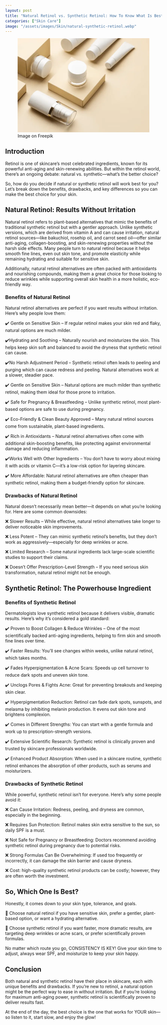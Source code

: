 ```yaml
---
layout: post
title: "Natural Retinol vs. Synthetic Retinol: How To Know What Is Best"
categories: ["Skin Care"]
image: "/assets/images/Skin/natural-synthetic-retinol.webp"
---
```


<figure>
  <img src="/assets/images/Skin/natural-synthetic-retinol.webp" alt="Natural Retinol vs. Synthetic Retinol" />
  <figcaption>Image on Freepik</figcaption>
</figure>

## Introduction

Retinol is one of skincare’s most celebrated ingredients, known for its powerful anti-aging and skin-renewing abilities. But within the retinol world, there’s an ongoing debate: natural vs. synthetic—what’s the better choice?

So, how do you decide if natural or synthetic retinol will work best for you? Let’s break down the benefits, drawbacks, and key differences so you can make the best choice for your skin.

## Natural Retinol: Results Without Irritation

Natural retinol refers to plant-based alternatives that mimic the benefits of traditional synthetic retinol but with a gentler approach. Unlike synthetic versions, which are derived from vitamin A and can cause irritation, natural retinol sources—like bakuchiol, rosehip oil, and carrot seed oil—offer similar anti-aging, collagen-boosting, and skin-renewing properties without the harsh side effects. Many people turn to natural retinol because it helps smooth fine lines, even out skin tone, and promote elasticity while remaining hydrating and suitable for sensitive skin. 

Additionally, natural retinol alternatives are often packed with antioxidants and nourishing compounds, making them a great choice for those looking to reduce wrinkles while supporting overall skin health in a more holistic, eco-friendly way.

### Benefits of Natural Retinol

Natural retinol alternatives are perfect if you want results without irritation. Here’s why people love them:

✔️ Gentle on Sensitive Skin – If regular retinol makes your skin red and flaky, natural options are much milder.

✔️Hydrating and Soothing – Naturally nourish and moisturizes the skin. This helps keep skin soft and balanced to avoid the dryness that synthetic retinol can cause.

✔️No Harsh Adjustment Period – Synthetic retinol often leads to peeling and purging which can cause redness and peeling. Natural alternatives work at a slower, steadier pace.

✔️ Gentle on Sensitive Skin – Natural options are much milder than synthetic retinol, making them ideal for those prone to irritation. 

✔️ Safe for Pregnancy & Breastfeeding – Unlike synthetic retinol, most plant-based options are safe to use during pregnancy.

✔️ Eco-Friendly & Clean Beauty Approved – Many natural retinol sources come from sustainable, plant-based ingredients.

✔️ Rich in Antioxidants – Natural retinol alternatives often come with additional skin-boosting benefits, like protecting against environmental damage and reducing inflammation.

✔️Works Well with Other Ingredients – You don’t have to worry about mixing it with acids or vitamin C—it’s a low-risk option for layering skincare.

✔️ More Affordable: Natural retinol alternatives are often cheaper than synthetic retinol, making them a budget-friendly option for skincare.

### Drawbacks of Natural Retinol

Natural doesn’t necessarily mean better—it depends on what you’re looking for. Here are some common downsides:

❌ Slower Results – While effective, natural retinol alternatives take longer to deliver noticeable skin improvements.

❌ Less Potent – They can mimic synthetic retinol’s benefits, but they don’t work as aggressively—especially for deep wrinkles or acne.

❌ Limited Research – Some natural ingredients lack large-scale scientific studies to support their claims.

❌ Doesn’t Offer Prescription-Level Strength – If you need serious skin transformation, natural retinol might not be enough.

## Synthetic Retinol: The Powerhouse Ingredient

### Benefits of Synthetic Retinol

Dermatologists love synthetic retinol because it delivers visible, dramatic results. Here’s why it’s considered a gold standard:

✔️ Proven to Boost Collagen & Reduce Wrinkles – One of the most scientifically backed anti-aging ingredients, helping to firm skin and smooth fine lines over time.

✔️ Faster Results: You’ll see changes within weeks, unlike natural retinol, which takes months.

✔️ Fades Hyperpigmentation & Acne Scars: Speeds up cell turnover to reduce dark spots and uneven skin tone.

✔️ Unclogs Pores & Fights Acne: Great for preventing breakouts and keeping skin clear.

✔️ Hyperpigmentation Reduction: Retinol can fade dark spots, sunspots, and melasma by inhibiting melanin production. It evens out skin tone and brightens complexion.

✔️ Comes in Different Strengths: You can start with a gentle formula and work up to prescription-strength versions.

✔️ Extensive Scientific Research: Synthetic retinol is clinically proven and trusted by skincare professionals worldwide.

✔️ Enhanced Product Absorption: When used in a skincare routine, synthetic retinol enhances the absorption of other products, such as serums and moisturizers.

### Drawbacks of Synthetic Retinol

While powerful, synthetic retinol isn’t for everyone. Here’s why some people avoid it:

❌ Can Cause Irritation: Redness, peeling, and dryness are common, especially in the beginning.

❌ Requires Sun Protection: Retinol makes skin extra sensitive to the sun, so daily SPF is a must.

❌ Not Safe for Pregnancy or Breastfeeding: Doctors recommend avoiding synthetic retinol during pregnancy due to potential risks.

❌ Strong Formulas Can Be Overwhelming: If used too frequently or incorrectly, it can damage the skin barrier and cause dryness.

❌ Cost: high-quality synthetic retinol products can be costly; however, they are often worth the investment.

## So, Which One Is Best?

Honestly, it comes down to your skin type, tolerance, and goals.

🌿 Choose natural retinol if you have sensitive skin, prefer a gentler, plant-based option, or want a hydrating alternative.

💊 Choose synthetic retinol if you want faster, more dramatic results, are targeting deep wrinkles or acne scars, or prefer scientifically proven formulas.

No matter which route you go, CONSISTENCY IS KEY! Give your skin time to adjust, always wear SPF, and moisturize to keep your skin happy.

## Conclusion

Both natural and synthetic retinol have their place in skincare, each with unique benefits and drawbacks. If you’re new to retinol, a natural option might be the perfect way to ease in without irritation. But if you’re looking for maximum anti-aging power, synthetic retinol is scientifically proven to deliver results fast.

At the end of the day, the best choice is the one that works for YOUR skin—so listen to it, start slow, and enjoy the glow!
